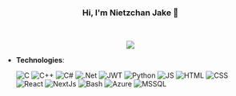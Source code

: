 <h3 align="center">
  Hi, I'm Nietzchan Jake 👋
</h3>

<br>

<p align="center">
  <!-- Typing SVG by DenverCoder1 - https://github.com/DenverCoder1/readme-typing-svg -->
  <a href="https://github.com/DenverCoder1/readme-typing-svg">
    <img src="https://readme-typing-svg.demolab.com/?lines=I%20love%20writing%20backend%20code;A%20dotnet%20enthusiast;But%20I%20hate%20windows;Always%20learning%20new%20things&font=helvetica&center=true&width=440&height=45&color=ffffff&vCenter=true&pause=1000&size=20" /></a>
</p>

<p align="center">

- **Technologies**:
    
    ![C](https://img.shields.io/badge/C%20-%232370ED.svg?style=for-the-badge&logo=c&logoColor=white)
    ![C++](https://img.shields.io/badge/C++%20-%2300599C.svg?style=for-the-badge&logo=c%2B%2B&logoColor=white)
    ![C#](https://img.shields.io/badge/C%23-239120?style=for-the-badge&logo=c-sharp&logoColor=white)
    ![.Net](https://img.shields.io/badge/.NET-5C2D91?style=for-the-badge&logo=.net&logoColor=white)
    ![JWT](https://img.shields.io/badge/json%20web%20tokens-323330?style=for-the-badge&logo=json-web-tokens&logoColor=pink)
    ![Python](https://img.shields.io/badge/Python%20-%2314354C.svg?style=for-the-badge&logo=python&logoColor=white)
    ![JS](https://img.shields.io/badge/JavaScript-323330?style=for-the-badge&logo=javascript&logoColor=F7DF1E)
    ![HTML](https://img.shields.io/badge/HTML5-E34F26?style=for-the-badge&logo=html5&logoColor=white)
    ![CSS](https://img.shields.io/badge/CSS3-1572B6?style=for-the-badge&logo=css3&logoColor=white)
    ![React](https://img.shields.io/badge/React-20232A?style=for-the-badge&logo=react&logoColor=61DAFB)
    ![NextJs](https://img.shields.io/badge/next.js-000000?style=for-the-badge&logo=nextdotjs&logoColor=white)
    ![Bash](https://img.shields.io/badge/Shell_Script-121011?style=for-the-badge&logo=gnu-bash&logoColor=white)
    ![Azure](https://img.shields.io/badge/Microsoft_Azure-0089D6?style=for-the-badge&logo=microsoft-azure&logoColor=white)
    ![MSSQL](https://img.shields.io/badge/Microsoft_SQL_Server-CC2927?style=for-the-badge&logo=microsoft-sql-server&logoColor=white)
<br>
